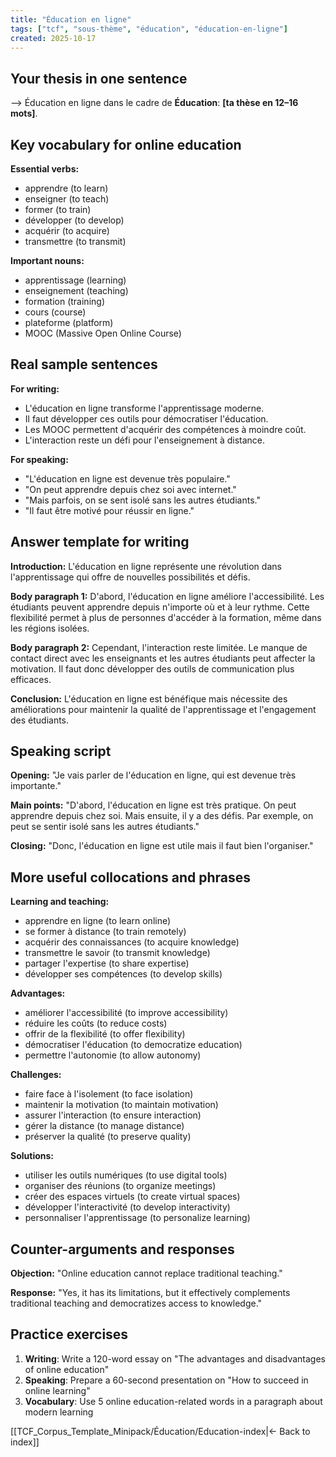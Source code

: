 ```yaml
---
title: "Éducation en ligne"
tags: ["tcf", "sous-thème", "éducation", "éducation-en-ligne"]
created: 2025-10-17
---
```


## Your thesis in one sentence
⟶ Éducation en ligne dans le cadre de **Éducation**: __[ta thèse en 12–16 mots]__.

## Key vocabulary for online education

**Essential verbs:**
- apprendre (to learn)
- enseigner (to teach)
- former (to train)
- développer (to develop)
- acquérir (to acquire)
- transmettre (to transmit)

**Important nouns:**
- apprentissage (learning)
- enseignement (teaching)
- formation (training)
- cours (course)
- plateforme (platform)
- MOOC (Massive Open Online Course)

## Real sample sentences

**For writing:**
- L'éducation en ligne transforme l'apprentissage moderne.
- Il faut développer ces outils pour démocratiser l'éducation.
- Les MOOC permettent d'acquérir des compétences à moindre coût.
- L'interaction reste un défi pour l'enseignement à distance.

**For speaking:**
- "L'éducation en ligne est devenue très populaire."
- "On peut apprendre depuis chez soi avec internet."
- "Mais parfois, on se sent isolé sans les autres étudiants."
- "Il faut être motivé pour réussir en ligne."

## Answer template for writing

**Introduction:**
L'éducation en ligne représente une révolution dans l'apprentissage qui offre de nouvelles possibilités et défis.

**Body paragraph 1:**
D'abord, l'éducation en ligne améliore l'accessibilité. Les étudiants peuvent apprendre depuis n'importe où et à leur rythme. Cette flexibilité permet à plus de personnes d'accéder à la formation, même dans les régions isolées.

**Body paragraph 2:**
Cependant, l'interaction reste limitée. Le manque de contact direct avec les enseignants et les autres étudiants peut affecter la motivation. Il faut donc développer des outils de communication plus efficaces.

**Conclusion:**
L'éducation en ligne est bénéfique mais nécessite des améliorations pour maintenir la qualité de l'apprentissage et l'engagement des étudiants.

## Speaking script

**Opening:**
"Je vais parler de l'éducation en ligne, qui est devenue très importante."

**Main points:**
"D'abord, l'éducation en ligne est très pratique. On peut apprendre depuis chez soi. Mais ensuite, il y a des défis. Par exemple, on peut se sentir isolé sans les autres étudiants."

**Closing:**
"Donc, l'éducation en ligne est utile mais il faut bien l'organiser."

## More useful collocations and phrases

**Learning and teaching:**
- apprendre en ligne (to learn online)
- se former à distance (to train remotely)
- acquérir des connaissances (to acquire knowledge)
- transmettre le savoir (to transmit knowledge)
- partager l'expertise (to share expertise)
- développer ses compétences (to develop skills)

**Advantages:**
- améliorer l'accessibilité (to improve accessibility)
- réduire les coûts (to reduce costs)
- offrir de la flexibilité (to offer flexibility)
- démocratiser l'éducation (to democratize education)
- permettre l'autonomie (to allow autonomy)

**Challenges:**
- faire face à l'isolement (to face isolation)
- maintenir la motivation (to maintain motivation)
- assurer l'interaction (to ensure interaction)
- gérer la distance (to manage distance)
- préserver la qualité (to preserve quality)

**Solutions:**
- utiliser les outils numériques (to use digital tools)
- organiser des réunions (to organize meetings)
- créer des espaces virtuels (to create virtual spaces)
- développer l'interactivité (to develop interactivity)
- personnaliser l'apprentissage (to personalize learning)

## Counter-arguments and responses

**Objection:** "Online education cannot replace traditional teaching."

**Response:** "Yes, it has its limitations, but it effectively complements traditional teaching and democratizes access to knowledge."

## Practice exercises

1. **Writing**: Write a 120-word essay on "The advantages and disadvantages of online education"
2. **Speaking**: Prepare a 60-second presentation on "How to succeed in online learning"
3. **Vocabulary**: Use 5 online education-related words in a paragraph about modern learning

[[TCF_Corpus_Template_Minipack/Éducation/Education-index|← Back to index]]